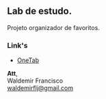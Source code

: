 ## Lab de estudo.  

Projeto organizador de favoritos.

### Link's
- [OneTab](https://chrome.google.com/webstore/detail/onetab/chphlpgkkbolifaimnlloiipkdnihall?hl=pt-BR)

**Att**,  
Waldemir Francisco  
waldemirflj@gmail.com 
